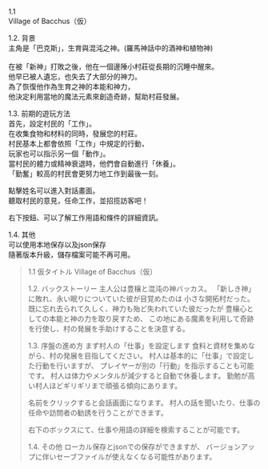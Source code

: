 1.1 <br>
Village of Bacchus（仮）

1.2. 背景<br>
主角是「巴克斯」，生育與混沌之神。(羅馬神話中的酒神和植物神)<br><br>
在被「新神」打敗之後，他在一個邊陲小村莊從長期的沉睡中醒來。<br>
他早已被人遺忘，也失去了大部分的神力。<br>
為了恢復他作為生育之神的本能和神力，<br>
他決定利用當地的魔法元素來創造奇跡，幫助村莊發展。<br>

1.3. 前期的遊玩方法<br>
首先，設定村民的「工作」。<br>
在收集食物和材料的同時，發展您的村莊。<br>
村民基本上都會依照「工作」中規定的行動，<br>
玩家也可以指示另一個「動作」。<br>
當村民的體力或精神衰退時，他們會自動進行「休養」。<br>
「勤奮」較高的村民會更努力地工作到最後一刻。<br>

點擊姓名可以進入對話畫面。<br>
聽取村民的意見，任命工作，並招揽訪客吧！<br>

右下按鈕、可以了解工作用語和條件的詳細資訊。<br>

1.4. 其他<br>
可以使用本地保存以及json保存<br>
隨著版本升級，儲存檔案可能不再可用。<br>





> 1.1 仮タイトル
> Village of Bacchus（仮）
> 
> 1.2. バックストーリー
> 主人公は豊穣と混沌の神バッカス。
> 「新しき神」に敗れ、永い眠りについていた彼が目覚めたのは 小さな開拓村だった。
> 既に忘れ去られて久しく、神力も殆ど失われていた彼だったが
> 豊穣心としての本能と神の力を取り戻すため、
> この地にある魔素を利用して奇跡を行使し、村の発展を手助けすることを決意する。
> 
> 1.3. 序盤の進め方
> まず村人の「仕事」を設定します
> 食料と資材を集めながら、村の発展を目指してください。
> 村人は基本的に「仕事」で設定した行動を行いますが、
> プレイヤーが別の「行動」を指示することも可能です。
> 村人は体力やメンタルが減少すると自動で休養します。
> 勤勉が高い村人ほどギリギリまで頑張る傾向にあります。
> 
> 名前をクリックすると会話画面になります。
> 村人の話を聞いたり、仕事の任命や訪問者の勧誘を行うことができます。
> 
> 右下のボックスにて、仕事や用語の詳細を検索することが可能です。
> 
> 1.4. その他
> ローカル保存とjsonでの保存ができますが、
> バージョンアップに伴いセーブファイルが使えなくなる可能性があります。